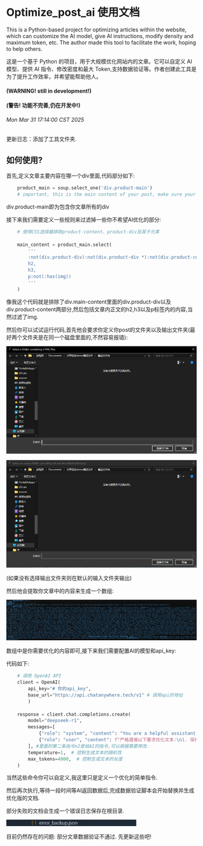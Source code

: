 # Optimize_post_ai 使用文档

This is a Python-based project for optimizing articles within the website, which can customize the AI model, give AI instructions, modify density and maximum token, etc. The author made this tool to facilitate the work, hoping to help others.

这是一个基于 Python 的项目，用于大规模优化网站内的文章。它可以自定义 AI 模型、提供 AI 指令、修改密度和最大 Token,支持数据验证等。作者创建此工具是为了提升工作效率，并希望能帮助他人。

#### (**WARNING!** still in development!)

#### (**警告!** 功能不完善,仍在开发中!)

###### Mon Mar 31 17:14:00 CST 2025

更新日志：添加了工具文件夹.

## 如何使用?

首先,定义文章主要内容在哪一个div里面,代码部分如下:

```python
    product_main = soup.select_one('div.product-main') 
    # important, this is the main content of your post, make sure your main content inside this div
```

div.product-main即为包含你文章所有的div

接下来我们需要定义一些规则来过滤掉一些你不希望AI优化的部分:

```python
    # 使用CSS选择器排除product-content、product-div及其子元素

    main_content = product_main.select(
        '''
        :not(div.product-div):not(div.product-div *):not(div.product-content):not(div.product-content *),
        h2,
        h3,
        p:not(:has(img))
        '''
    )
```

像我这个代码就是排除了div.main-content里面的div.product-div以及div.product-content两部分,然后包括文章内正文的h2,h3以及p标签内的内容,当然过滤了img.

然后你可以试试运行代码,首先他会要求你定义你post的文件夹以及输出文件夹(最好两个文件夹是在同一个磁盘里面的,不然容易报错):

![1743413486467](image/README/1743413486467.png)

![1743413509482](image/README/1743413509482.png)

(如果没有选择输出文件夹则在默认的输入文件夹输出)

然后他会提取你文章中的内容来生成一个数组:

![1743413736861](image/README/1743413736861.png)

数组中是你需要优化的内容即可,接下来我们需要配置AI的模型和api_key:

代码如下:

```python
    # 调用 OpenAI API
    client = OpenAI(
        api_key="# 你的api_key", 
        base_url="https://api.chatanywhere.tech/v1" # 调用api的地址
        )
  
    response = client.chat.completions.create(
        model="deepseek-r1",
        messages=[
            {"role": "system", "content": "You are a helpful assistant that optimizes text."},
            {"role": "user", "content": f"严格遵循以下要求优化文本:\n1. 保持原始h2/h3/p标签的数量和顺序,不要随意的合并标签,只是对标签内容进行优化\n2. Role: SEO Optimization Specialist | Language: English | Expertise: SEO strategies & best practices | Skills: Technical SEO (audit, schema, sitemaps, speed), Content Optimization (keywords, on-page, quality, internal linking) | Rules: Ethical SEO, transparency, continuous learning, user experience focus | Workflows: Audit, keyword research, content optimization, performance monitoring | Goal: Improve website visibility & organic traffic.\n3. 返回JSON格式: {{'h2': [...], 'h3': [...], 'p': [...]}}\n4. 不要添加任何解释性文字\n5. 确保每个数组元素数量与原始数据完全一致\n\n原始内容结构统计:\n{original_counts}\n\n待优化内容:\n{cleaned_text}"}
        ], #里面的第二条指令n2是给AI的指令,可以根据需要修改.
        temperature=1,  # 控制生成文本的随机性
        max_tokens=4000,  # 控制生成文本的长度
    )
```

当然这些命令你可以自定义,我这里只是定义一个优化的简单指令.

然后再次执行,等待一段时间等AI返回数据后,完成数据验证脚本会开始替换并生成优化版的文档.

部分失败的文档会生成一个错误日志保存在根目录.

![1743414440098](image/README/1743414440098.png)

目前仍然存在的问题: 部分文章数据验证不通过. 先更新这些吧!
